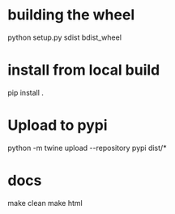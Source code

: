 # building the wheel
python setup.py sdist bdist_wheel

# install from local build
pip install .

# Upload to pypi
python -m twine upload --repository pypi dist/*

# docs
make clean
make html





